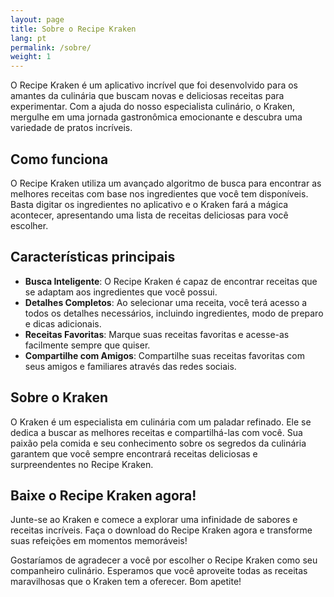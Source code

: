 ```yaml
---
layout: page
title: Sobre o Recipe Kraken
lang: pt
permalink: /sobre/
weight: 1
---
```


O Recipe Kraken é um aplicativo incrível que foi desenvolvido para os amantes da culinária que buscam novas e deliciosas receitas para experimentar. Com a ajuda do nosso especialista culinário, o Kraken, mergulhe em uma jornada gastronômica emocionante e descubra uma variedade de pratos incríveis.

## Como funciona

O Recipe Kraken utiliza um avançado algoritmo de busca para encontrar as melhores receitas com base nos ingredientes que você tem disponíveis. Basta digitar os ingredientes no aplicativo e o Kraken fará a mágica acontecer, apresentando uma lista de receitas deliciosas para você escolher.

## Características principais

- **Busca Inteligente**: O Recipe Kraken é capaz de encontrar receitas que se adaptam aos ingredientes que você possui.
- **Detalhes Completos**: Ao selecionar uma receita, você terá acesso a todos os detalhes necessários, incluindo ingredientes, modo de preparo e dicas adicionais.
- **Receitas Favoritas**: Marque suas receitas favoritas e acesse-as facilmente sempre que quiser.
- **Compartilhe com Amigos**: Compartilhe suas receitas favoritas com seus amigos e familiares através das redes sociais.

## Sobre o Kraken

O Kraken é um especialista em culinária com um paladar refinado. Ele se dedica a buscar as melhores receitas e compartilhá-las com você. Sua paixão pela comida e seu conhecimento sobre os segredos da culinária garantem que você sempre encontrará receitas deliciosas e surpreendentes no Recipe Kraken.

## Baixe o Recipe Kraken agora!

Junte-se ao Kraken e comece a explorar uma infinidade de sabores e receitas incríveis. Faça o download do Recipe Kraken agora e transforme suas refeições em momentos memoráveis!


Gostaríamos de agradecer a você por escolher o Recipe Kraken como seu companheiro culinário. Esperamos que você aproveite todas as receitas maravilhosas que o Kraken tem a oferecer. Bom apetite!

